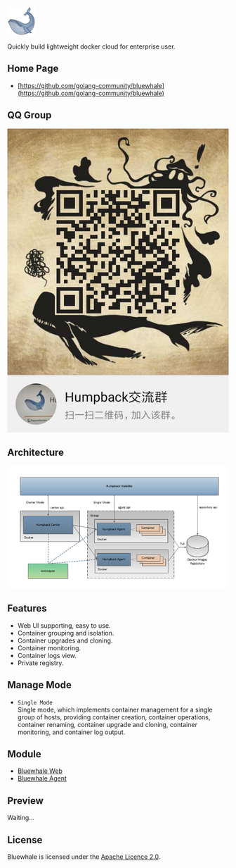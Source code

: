 <p align="left">
  <a href="https://github.com/golang-community/bluewhale">
    <img alt="humpback" src="_images/logo.png">
  </a>
</p>

<p align="left">
  Quickly build lightweight docker cloud for enterprise user.
</p>

## Home Page

* [https://github.com/golang-community/bluewhale](https://github.com/golang-community/bluewhale) 

## QQ Group

![qq_group](_images/humpback_qq_group.jpg)

## Architecture

![Humpback Architecture](_images/humpback-arch.png)

## Features

* Web UI supporting, easy to use.
* Container grouping and isolation.
* Container upgrades and cloning.
* Container monitoring.
* Container logs view.
* Private registry.

## Manage Mode

* `Single Mode`   
Single mode, which implements container management for a single group of hosts, providing container creation, container operations, container renaming, container upgrade and cloning, container monitoring, and container log output.

## Module

* [Bluewhale Web](https://github.com/golang-community/bluewhale-web)
* [Bluewhale Agent](https://github.com/golang-community/bluewhale-agent)

## Preview

Waiting...

## License

Bluewhale is licensed under the [Apache Licence 2.0](http://www.apache.org/licenses/LICENSE-2.0.html).   
